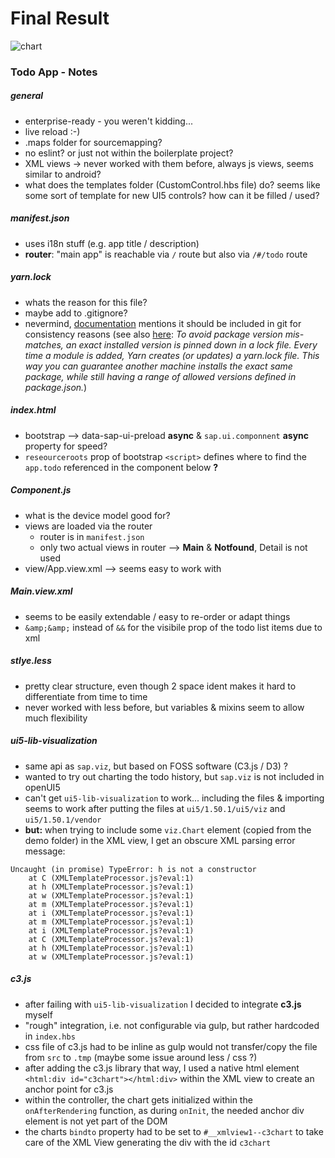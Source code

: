 # Final Result

![chart](https://user-images.githubusercontent.com/7032914/30875572-4b7111c0-a2f4-11e7-9c94-36d043b91565.gif)

### Todo App - Notes

##### general
- enterprise-ready - you weren't kidding...
- live reload :-)
- .maps folder for sourcemapping?
- no eslint? or just not within the boilerplate project?
- XML views -> never worked with them before, always js views, seems similar to android?
- what does the templates folder (CustomControl.hbs file) do? seems like some sort of template for new UI5 controls? how can it be filled / used?

##### manifest.json
- uses i18n stuff (e.g. app title / description)
- **router**: "main app" is reachable via ```/``` route but also via ```/#/todo``` route

##### yarn.lock
- whats the reason for this file? 
- maybe add to .gitignore?
- nevermind, [documentation](https://yarnpkg.com/lang/en/docs/yarn-lock/) mentions it should be included in git for consistency reasons (see also [here](https://www.sitepoint.com/yarn-vs-npm/): *To avoid package version mis-matches, an exact installed version is pinned down in a lock file. Every time a module is added, Yarn creates (or updates) a yarn.lock file. This way you can guarantee another machine installs the exact same package, while still having a range of allowed versions defined in package.json.*)

##### index.html

- bootstrap --> data-sap-ui-preload **async** & ```sap.ui.componnent``` **async** property for speed?
- ```reseourceroots``` prop of bootstrap ```<script>``` defines where to find the ```app.todo``` referenced in the component below **?**

##### Component.js
- what is the device model good for?
- views are loaded via the router
    - router is in ```manifest.json```
    - only two actual views in router --> **Main** & **Notfound**, Detail is not used
- view/App.view.xml --> seems easy to work with

##### Main.view.xml
- seems to be easily extendable / easy to re-order or adapt things
- ```&amp;&amp;``` instead of ```&&``` for the visibile prop of the todo list items due to xml
 
##### stlye.less
- pretty clear structure, even though 2 space ident makes it hard to differentiate from time to time
- never worked with less before, but variables & mixins seem to allow much flexibility

##### ui5-lib-visualization
- same api as ```sap.viz```, but based on FOSS software (C3.js / D3) ?
- wanted to try out charting the todo history, but ```sap.viz``` is not included in openUI5
- can't get ```ui5-lib-visualization``` to work... including the files & importing seems to work after putting the files at ```ui5/1.50.1/ui5/viz``` and ```ui5/1.50.1/vendor```
- **but:** when trying to include some ```viz.Chart``` element (copied from the demo folder) in the XML view, I get an obscure XML parsing error message:
```
Uncaught (in promise) TypeError: h is not a constructor
    at C (XMLTemplateProcessor.js?eval:1)
    at h (XMLTemplateProcessor.js?eval:1)
    at w (XMLTemplateProcessor.js?eval:1)
    at m (XMLTemplateProcessor.js?eval:1)
    at i (XMLTemplateProcessor.js?eval:1)
    at m (XMLTemplateProcessor.js?eval:1)
    at i (XMLTemplateProcessor.js?eval:1)
    at C (XMLTemplateProcessor.js?eval:1)
    at h (XMLTemplateProcessor.js?eval:1)
    at w (XMLTemplateProcessor.js?eval:1)
```

##### c3.js
- after failing with ```ui5-lib-visualization``` I decided to integrate **c3.js** myself
- "rough" integration, i.e. not configurable via gulp, but rather hardcoded in ```index.hbs```
- css file of c3.js had to be inline as gulp would not transfer/copy the file from ```src``` to ```.tmp``` (maybe some issue around less / css ?)
- after adding the c3.js library that way, I used a native html element ```<html:div id="c3chart"></html:div>``` within the XML view to create an anchor point for c3.js
- within the controller, the chart gets initialized within the ```onAfterRendering``` function, as during ```onInit```, the needed anchor div element is not yet part of the DOM
- the charts ```bindto``` property had to be set to ```#__xmlview1--c3chart``` to take care of the XML View generating the div with the id ```c3chart```
